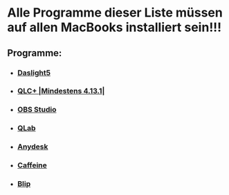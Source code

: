 # Alle Programme dieser Liste müssen auf allen MacBooks installiert sein!!!

## Programme:
- ### [Daslight5](https://www.daslight.com/de/daslight5)
- ### [QLC+ |Mindestens 4.13.1|](https://www.qlcplus.org)
- ### [OBS Studio](https://obsproject.com)
- ### [QLab](https://qlab.app)
- ### [Anydesk](https://anydesk.com/de)
- ### [Caffeine](https://www.caffeine-app.net/)
- ### [Blip](https://blip.net)
